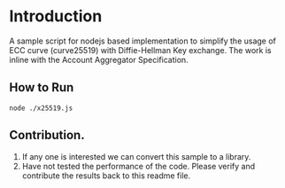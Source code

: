 # Introduction

A sample script for nodejs based implementation to simplify the usage of ECC curve (curve25519) with Diffie-Hellman Key exchange. The work is inline with the Account Aggregator Specification.

## How to Run
```node ./x25519.js```

## Contribution.

1) If any one is interested we can convert this sample to a library.
2) Have not tested the performance of the code. Please verify and contribute the results back to this readme file.